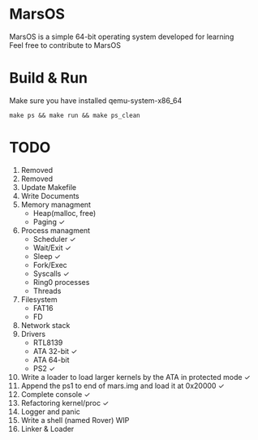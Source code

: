 # MarsOS
MarsOS is a simple 64-bit operating system developed for learning    
Feel free to contribute to MarsOS

# Build & Run   
Make sure you have installed qemu-system-x86_64
```console
make ps && make run && make ps_clean
```

# TODO

1. Removed
2. Removed
3. Update Makefile   
4. Write Documents
5. Memory managment
    - Heap(malloc, free)
    - Paging ✓
6. Process managment
    - Scheduler ✓
    - Wait/Exit ✓
    - Sleep ✓
    - Fork/Exec
    - Syscalls ✓
    - Ring0 processes
    - Threads
7. Filesystem
    - FAT16
    - FD
8. Network stack
9. Drivers
    - RTL8139
    - ATA 32-bit ✓
    - ATA 64-bit
    - PS2 ✓
10. Write a loader to load larger kernels by the ATA in protected mode ✓
11. Append the ps1 to end of mars.img and load it at 0x20000 ✓
12. Complete console ✓
13. Refactoring kernel/proc ✓    
14. Logger and panic    
15. Write a shell (named Rover) WIP    
16. Linker & Loader
